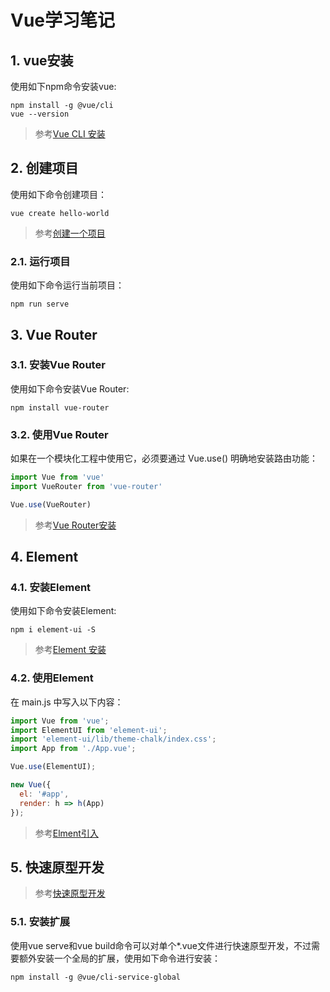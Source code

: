 # Vue学习笔记
## 1. vue安装
使用如下npm命令安装vue:  
```
npm install -g @vue/cli
vue --version  
```

> 参考[Vue CLI 安装](https://cli.vuejs.org/zh/guide/installation.html)


## 2. 创建项目
使用如下命令创建项目：
```
vue create hello-world
```
> 参考[创建一个项目](https://cli.vuejs.org/zh/guide/creating-a-project.html#vue-create)

### 2.1. 运行项目
使用如下命令运行当前项目：
```
npm run serve
```


## 3. Vue Router
### 3.1. 安装Vue Router
使用如下命令安装Vue Router:
```
npm install vue-router
```
### 3.2. 使用Vue Router
如果在一个模块化工程中使用它，必须要通过 Vue.use() 明确地安装路由功能：
```js
import Vue from 'vue'
import VueRouter from 'vue-router'

Vue.use(VueRouter)
```
> 参考[Vue Router安装](https://router.vuejs.org/zh/installation.html)

## 4. Element
### 4.1. 安装Element
使用如下命令安装Element:
```
npm i element-ui -S
```
> 参考[Element 安装](http://element-cn.eleme.io/#/zh-CN/component/installation)

### 4.2. 使用Element
在 main.js 中写入以下内容：
```js
import Vue from 'vue';
import ElementUI from 'element-ui';
import 'element-ui/lib/theme-chalk/index.css';
import App from './App.vue';

Vue.use(ElementUI);

new Vue({
  el: '#app',
  render: h => h(App)
});
```
> 参考[Elment引入](http://element-cn.eleme.io/#/zh-CN/component/quickstart)

## 5. 快速原型开发
> 参考[快速原型开发](https://cli.vuejs.org/zh/guide/prototyping.html)

### 5.1. 安装扩展
使用vue serve和vue build命令可以对单个*.vue文件进行快速原型开发，不过需要额外安装一个全局的扩展，使用如下命令进行安装：
```
npm install -g @vue/cli-service-global
```